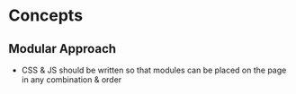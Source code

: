 # Concepts

## Modular Approach
- CSS & JS should be written so that modules can be placed on the page in any combination & order


